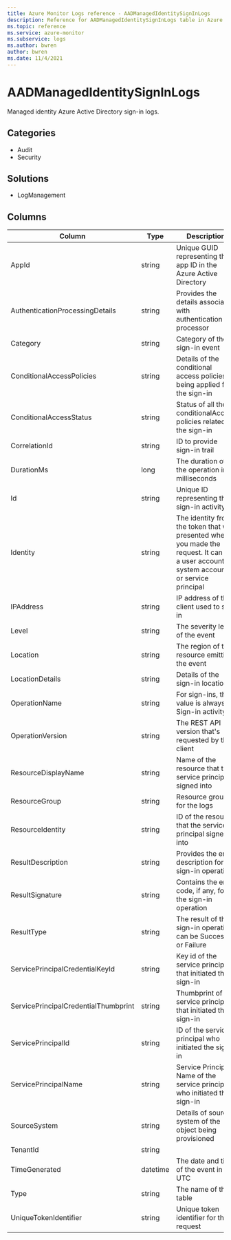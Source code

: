 ```yaml
---
title: Azure Monitor Logs reference - AADManagedIdentitySignInLogs
description: Reference for AADManagedIdentitySignInLogs table in Azure Monitor Logs.
ms.topic: reference
ms.service: azure-monitor
ms.subservice: logs
ms.author: bwren
author: bwren
ms.date: 11/4/2021
---
```


# AADManagedIdentitySignInLogs

 Managed identity Azure Active Directory sign-in logs.

## Categories

- Audit
- Security
## Solutions

- LogManagement




## Columns

| Column | Type | Description |
| --- | --- | --- |
| AppId | string | Unique GUID representing the app ID in the Azure Active Directory |
| AuthenticationProcessingDetails | string | Provides the details associated with authentication processor |
| Category | string | Category of the sign-in event |
| ConditionalAccessPolicies | string | Details of the conditional access policies being applied for the sign-in |
| ConditionalAccessStatus | string | Status of all the conditionalAccess policies related to the sign-in |
| CorrelationId | string | ID to provide sign-in trail |
| DurationMs | long | The duration of the operation in milliseconds |
| Id | string | Unique ID representing the sign-in activity |
| Identity | string | The identity from the token that was presented when you made the request. It can be a user account, system account, or service principal |
| IPAddress | string | IP address of the client used to sign in |
| Level | string | The severity level of the event |
| Location | string | The region of the resource emitting the event |
| LocationDetails | string | Details of the sign-in location |
| OperationName | string | For sign-ins, this value is always Sign-in activity |
| OperationVersion | string | The REST API version that's requested by the client |
| ResourceDisplayName | string | Name of the resource that the service principal signed into |
| ResourceGroup | string | Resource group for the logs |
| ResourceIdentity | string | ID of the resource that the service principal signed into |
| ResultDescription | string | Provides the error description for the sign-in operation |
| ResultSignature | string | Contains the error code, if any, for the sign-in operation |
| ResultType | string | The result of the sign-in operation can be Success or Failure |
| ServicePrincipalCredentialKeyId | string | Key id of the service principal that initiated the sign-in |
| ServicePrincipalCredentialThumbprint | string | Thumbprint of the service principal that initiated the sign-in |
| ServicePrincipalId | string | ID of the service principal who initiated the sign-in |
| ServicePrincipalName | string | Service Principal Name of the service principal who initiated the sign-in |
| SourceSystem | string | Details of source system of the object being provisioned |
| TenantId | string |  |
| TimeGenerated | datetime | The date and time of the event in UTC |
| Type | string | The name of the table |
| UniqueTokenIdentifier | string | Unique token identifier for the request |
